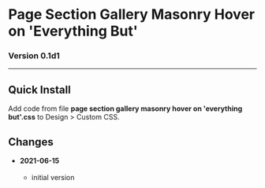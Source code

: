 # Page Section Gallery Masonry Hover on 'Everything But'

### Version 0.1d1

---

## Quick Install

Add code from file **page section gallery masonry hover on 'everything
but'.css** to Design > Custom CSS.

## Changes

<!-- * **2021-06-14**
<br><br>
  * reworked the autoClick part of the code to work in the wider variety of
    situations
  * code should now work on any page where there are atcb
  * bumped version to 0.1d2
  <br><br -->
* **2021-06-15**
<br><br>
  * initial version
